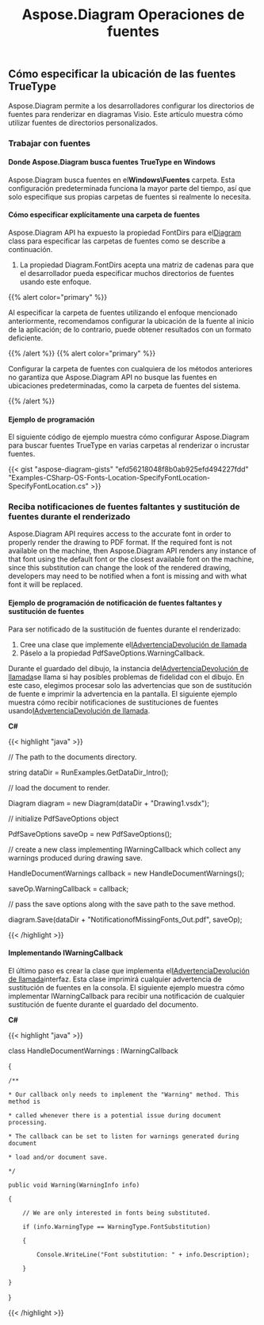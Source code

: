﻿---
title: Aspose.Diagram Operaciones de fuentes
type: docs
weight: 180
url: /es/net/aspose-diagram-font-operations/
description: Esta página describe cómo manipular fuentes con la biblioteca Aspose.Diagram.
---
## **Cómo especificar la ubicación de las fuentes TrueType**
Aspose.Diagram permite a los desarrolladores configurar los directorios de fuentes para renderizar en diagramas Visio. Este artículo muestra cómo utilizar fuentes de directorios personalizados.
### **Trabajar con fuentes**
#### **Donde Aspose.Diagram busca fuentes TrueType en Windows**
 Aspose.Diagram busca fuentes en el**Windows\Fuentes** carpeta. Esta configuración predeterminada funciona la mayor parte del tiempo, así que solo especifique sus propias carpetas de fuentes si realmente lo necesita.
#### **Cómo especificar explícitamente una carpeta de fuentes**
Aspose.Diagram API ha expuesto la propiedad FontDirs para el[Diagram](https://reference.aspose.com/diagram/java/com.aspose.diagram/diagram) class para especificar las carpetas de fuentes como se describe a continuación.

1. La propiedad Diagram.FontDirs acepta una matriz de cadenas para que el desarrollador pueda especificar muchos directorios de fuentes usando este enfoque.

{{% alert color="primary" %}} 

Al especificar la carpeta de fuentes utilizando el enfoque mencionado anteriormente, recomendamos configurar la ubicación de la fuente al inicio de la aplicación; de lo contrario, puede obtener resultados con un formato deficiente.

{{% /alert %}} {{% alert color="primary" %}} 

Configurar la carpeta de fuentes con cualquiera de los métodos anteriores no garantiza que Aspose.Diagram API no busque las fuentes en ubicaciones predeterminadas, como la carpeta de fuentes del sistema.

{{% /alert %}} 
#### **Ejemplo de programación**
El siguiente código de ejemplo muestra cómo configurar Aspose.Diagram para buscar fuentes TrueType en varias carpetas al renderizar o incrustar fuentes.

{{< gist "aspose-diagram-gists" "efd56218048f8b0ab925efd494227fdd" "Examples-CSharp-OS-Fonts-Location-SpecifyFontLocation-SpecifyFontLocation.cs" >}}
### **Reciba notificaciones de fuentes faltantes y sustitución de fuentes durante el renderizado**
Aspose.Diagram API requires access to the accurate font in order to properly render the drawing to PDF format. If the required font is not available on the machine, then Aspose.Diagram API renders any instance of that font using the default font or the closest available font on the machine, since this substitution can change the look of the rendered drawing, developers may need to be notified when a font is missing and with what font it will be replaced.
#### **Ejemplo de programación de notificación de fuentes faltantes y sustitución de fuentes**
Para ser notificado de la sustitución de fuentes durante el renderizado:

1. Cree una clase que implemente el[IAdvertenciaDevolución de llamada](https://reference.aspose.com/diagram/net/aspose.diagram/IWarningCallback)
1. Páselo a la propiedad PdfSaveOptions.WarningCallback.

Durante el guardado del dibujo, la instancia de[IAdvertenciaDevolución de llamada](https://reference.aspose.com/diagram/net/aspose.diagram/IWarningCallback)se llama si hay posibles problemas de fidelidad con el dibujo. En este caso, elegimos procesar solo las advertencias que son de sustitución de fuente e imprimir la advertencia en la pantalla. El siguiente ejemplo muestra cómo recibir notificaciones de sustituciones de fuentes usando[IAdvertenciaDevolución de llamada](https://reference.aspose.com/diagram/net/aspose.diagram/IWarningCallback).

**C#**

{{< highlight "java" >}}

 // The path to the documents directory.

string dataDir = RunExamples.GetDataDir_Intro();

// load the document to render.

Diagram diagram = new Diagram(dataDir + "Drawing1.vsdx");

// initialize PdfSaveOptions object

PdfSaveOptions saveOp = new PdfSaveOptions();

// create a new class implementing IWarningCallback which collect any warnings produced during drawing save.

HandleDocumentWarnings callback = new HandleDocumentWarnings();

saveOp.WarningCallback = callback;

// pass the save options along with the save path to the save method.

diagram.Save(dataDir + "NotificationofMissingFonts_Out.pdf", saveOp);

{{< /highlight >}}
#### **Implementando IWarningCallback**
El último paso es crear la clase que implementa el[IAdvertenciaDevolución de llamada](https://reference.aspose.com/diagram/net/aspose.diagram/IWarningCallback)interfaz. Esta clase imprimirá cualquier advertencia de sustitución de fuentes en la consola. El siguiente ejemplo muestra cómo implementar IWarningCallback para recibir una notificación de cualquier sustitución de fuente durante el guardado del documento.

**C#**

{{< highlight "java" >}}

 class HandleDocumentWarnings : IWarningCallback

{

    /**

    * Our callback only needs to implement the "Warning" method. This method is

    * called whenever there is a potential issue during document processing.

    * The callback can be set to listen for warnings generated during document

    * load and/or document save.

    */

    public void Warning(WarningInfo info)

    {

        // We are only interested in fonts being substituted.

        if (info.WarningType == WarningType.FontSubstitution)

        {

            Console.WriteLine("Font substitution: " + info.Description);

        }

    }

}

{{< /highlight >}}
